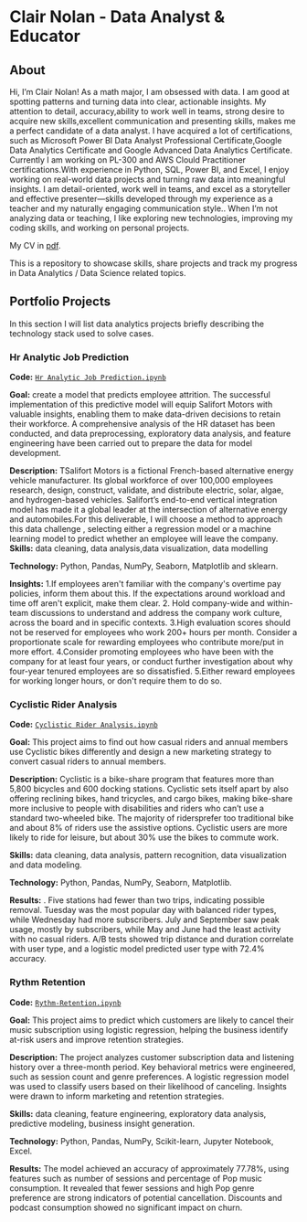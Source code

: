 # Clair Nolan - Data Analyst & Educator
## About
Hi, I’m Clair Nolan! As a math major, I am obsessed with data. I am good at spotting patterns and  turning data into clear, actionable insights. My attention to detail, accuracy,ability to work well in teams, strong desire to acquire new skills,excellent communication and presenting skills, makes me a perfect candidate of a data analyst. 
I have acquired a lot of certifications, such as Microsoft Power BI Data Analyst Professional Certificate,Google Data Analytics Certificate and Google Advanced Data Analytics Certificate. Currently I am working on PL-300 and AWS Clould Practitioner certifications.With experience in Python, SQL, Power BI, and Excel, I enjoy working on real-world data projects and turning raw data into meaningful insights. 
I am detail-oriented, work well in teams, and excel as a storyteller and effective presenter—skills developed through my experience as a teacher and my naturally engaging communication style.. 
When I’m not analyzing data or teaching, I like exploring new technologies, improving my coding skills, and working on personal projects.

My CV in [pdf](https://github.com/Clairzhq/Data-Analysis-Portfolio/blob/main/Clair%20Nolan.pdf).

This is a repository to showcase skills, share projects and track my progress in Data Analytics / Data Science related topics.


## Portfolio Projects
In this section I will list data analytics projects briefly describing the technology stack used to solve cases.

### Hr Analytic Job Prediction  
**Code:** [`Hr Analytic Job Prediction.ipynb`](https://github.com/Clairzhq/Data-Analysis-Portfolio/blob/main/Hr%20Analytic%20Job%20Prediction.ipynb)

**Goal:** create a model that predicts employee attrition. The successful implementation of this predictive model will equip Salifort Motors with valuable insights, enabling them to make data-driven decisions to retain their workforce. A comprehensive analysis of the HR dataset has been conducted, and data preprocessing, exploratory data analysis, and feature engineering have been carried out to prepare the data for model development.  

**Description:** TSalifort Motors is a fictional French-based alternative energy vehicle manufacturer. Its global workforce of over 100,000 employees research, design, construct, validate, and distribute electric, solar, algae, and hydrogen-based vehicles. Salifort’s end-to-end vertical integration model has made it a global leader at the intersection of alternative energy and automobiles.For this deliverable, I will choose a method to approach this data challenge , selecting either a regression model or a machine learning model to predict whether an employee will leave the company.
**Skills:** data cleaning, data analysis,data visualization, data modelling

**Technology:** Python, Pandas, NumPy, Seaborn, Matplotlib and sklearn.

**Insights:**
1.If employees aren't familiar with the company's overtime pay policies, inform them about this. If the expectations around workload and time off aren't explicit, make them clear. 
2. Hold company-wide and within-team discussions to understand and address the company work culture, across the board and in specific contexts. 
3.High evaluation scores should not be reserved for employees who work 200+ hours per month. Consider a proportionate scale for rewarding employees who contribute more/put in more effort. 
4.Consider promoting employees who have been with the company for at least four years, or conduct further investigation about why four-year tenured employees are so dissatisfied. 
5.Either reward employees for working longer hours, or don't require them to do so.

###   Cyclistic Rider Analysis
**Code:** [`Cyclistic Rider Analysis.ipynb`](https://github.com/Clairzhq/Cyclistic-Rider-Analysis/blob/main/Cyclistic%20Rider%20Analysis.ipynb)

**Goal:** This project aims to find out how casual riders and annual members use Cyclistic bikes differently and design a new marketing strategy to convert casual riders to annual members.  

**Description:** Cyclistic is a bike-share program that features more than 5,800 bicycles and 600 docking stations. Cyclistic sets itself apart by also offering reclining bikes, hand tricycles, and cargo bikes, making bike-share more inclusive to people with disabilities and riders who can’t use a standard two-wheeled bike. The majority of ridersprefer too traditional bike and about 8% of riders use the assistive options. Cyclistic users are more likely to ride for leisure, but about 30% use the bikes to commute work.  

**Skills:** data cleaning, data analysis, pattern recognition, data visualization and data modeling.  

**Technology:** Python, Pandas, NumPy, Seaborn, Matplotlib.  

**Results:** . Five stations had fewer than two trips, indicating possible removal. Tuesday was the most popular day with balanced rider types, while Wednesday had more subscribers. July and September saw peak usage, mostly by subscribers, while May and June had the least activity with no casual riders. A/B tests showed trip distance and duration correlate with user type, and a logistic model predicted user type with 72.4% accuracy.

### Rythm Retention

**Code:** [`Rythm-Retention.ipynb`](https://github.com/Clairzhq/Rythm-Retention/blob/main/Rythm%20Retention.ipynb)

**Goal:** This project aims to predict which customers are likely to cancel their music subscription using logistic regression, helping the business identify at-risk users and improve retention strategies.

**Description:** The project analyzes customer subscription data and listening history over a three-month period. Key behavioral metrics were engineered, such as session count and genre preferences. A logistic regression model was used to classify users based on their likelihood of canceling. Insights were drawn to inform marketing and retention strategies.

**Skills:** data cleaning, feature engineering, exploratory data analysis, predictive modeling, business insight generation.

**Technology:** Python, Pandas, NumPy, Scikit-learn, Jupyter Notebook, Excel.

**Results:** The model achieved an accuracy of approximately 77.78%, using features such as number of sessions and percentage of Pop music consumption. It revealed that fewer sessions and high Pop genre preference are strong indicators of potential cancellation. Discounts and podcast consumption showed no significant impact on churn.


